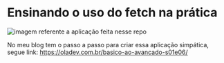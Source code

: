 # Ensinando o uso do fetch na prática 

![imagem referente a aplicação feita nesse repo](https://oladev.com.br/assets/img/fetchWebsite.jpg)

No meu blog tem o passo a passo para criar essa aplicação simpática, segue link:
https://oladev.com.br/basico-ao-avancado-s01e06/
